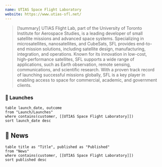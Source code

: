 ```yaml
---
name: UTIAS Space Flight Laboratory
website: https://www.utias-sfl.net/
---
```


>[!summary]
UTIAS Flight Lab, part of the University of Toronto Institute for Aerospace Studies, is a leading developer of small satellite missions and advanced space systems. Specializing in microsatellites, nanosatellites, and CubeSats, SFL provides end-to-end mission solutions, including satellite design, manufacturing, integration, and operations. Known for its innovation in low-cost, high-performance satellites, SFL supports a wide range of applications, such as Earth observation, remote sensing, communications, and scientific research. With a proven track record of launching successful missions globally, SFL is a key player in enabling access to space for commercial, academic, and government clients.


### 🚀 Launches

```dataview
table launch_date, outcome
from "Launch/Launches"
where contains(customer, [[UTIAS Space Flight Laboratory]])
sort launch_date desc
```

## 📰 News
```dataview
table title as "Title", published as "Published"
from "News"
where contains(customer, [[UTIAS Space Flight Laboratory]])
sort published desc
```

